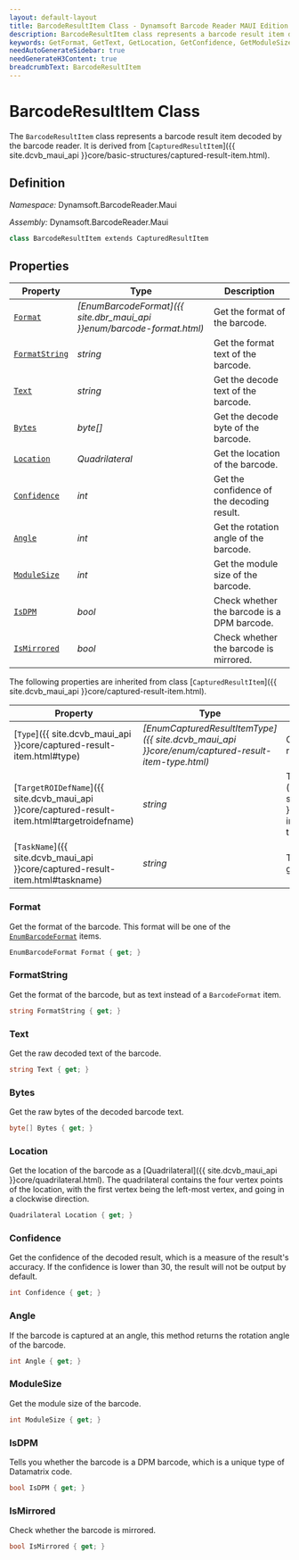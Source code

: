 ```yaml
---
layout: default-layout
title: BarcodeResultItem Class - Dynamsoft Barcode Reader MAUI Edition
description: BarcodeResultItem class represents a barcode result item decoded by barcode reader engine. It is derived from CapturedResultItem.
keywords: GetFormat, GetText, GetLocation, GetConfidence, GetModuleSize, BarcodeResultItem, api reference
needAutoGenerateSidebar: true
needGenerateH3Content: true
breadcrumbText: BarcodeResultItem
---
```


# BarcodeResultItem Class

The `BarcodeResultItem` class represents a barcode result item decoded by the barcode reader. It is derived from [`CapturedResultItem`]({{ site.dcvb_maui_api }}core/basic-structures/captured-result-item.html).

## Definition

*Namespace:* Dynamsoft.BarcodeReader.Maui

*Assembly:* Dynamsoft.BarcodeReader.Maui

```csharp
class BarcodeResultItem extends CapturedResultItem
```

## Properties

| Property | Type | Description |
| -------- | ---- | ----------- |
| [`Format`](#format) | *[EnumBarcodeFormat]({{ site.dbr_maui_api }}enum/barcode-format.html)* | Get the format of the barcode. |
| [`FormatString`](#formatstring) | *string* | Get the format text of the barcode. |
| [`Text`](#text) | *string* | Get the decode text of the barcode. |
| [`Bytes`](#bytes) | *byte[]* | Get the decode byte of the barcode. |
| [`Location`](#location) | *Quadrilateral* | Get the location of the barcode. |
| [`Confidence`](#confidence) | *int* | Get the confidence of the decoding result. |
| [`Angle`](#angle) | *int* | Get the rotation angle of the barcode. |
| [`ModuleSize`](#modulesize) | *int* | Get the module size of the barcode. |
| [`IsDPM`](#isdpm) | *bool* | Check whether the barcode is a DPM barcode. |
| [`IsMirrored`](#ismirrored) | *bool* | Check whether the barcode is mirrored. |

The following properties are inherited from class [`CapturedResultItem`]({{ site.dcvb_maui_api }}core/captured-result-item.html).

| Property | Type | Description |
| -------- | ---- | ----------- |
| [`Type`]({{ site.dcvb_maui_api }}core/captured-result-item.html#type) | *[EnumCapturedResultItemType]({{ site.dcvb_maui_api }}core/enum/captured-result-item-type.html)* | Get the type of the captured result item. |
| [`TargetROIDefName`]({{ site.dcvb_maui_api }}core/captured-result-item.html#targetroidefname) | *string* | The name of the [`TargetROIDef`]({{ site.dcvb_parameters_reference }}target-roi-def/) object which includes a task that generated the result. |
| [`TaskName`]({{ site.dcvb_maui_api }}core/captured-result-item.html#taskname) | *string* | The name of the task that generated the result. |

### Format

Get the format of the barcode. This format will be one of the [`EnumBarcodeFormat`]({{site.dbr_maui_api}}enum/barcode-format.html) items.

```csharp
EnumBarcodeFormat Format { get; }
```

### FormatString

Get the format of the barcode, but as text instead of a `BarcodeFormat` item.

```csharp
string FormatString { get; }
```

### Text

Get the raw decoded text of the barcode.

```csharp
string Text { get; }
```

### Bytes

Get the raw bytes of the decoded barcode text.

```csharp
byte[] Bytes { get; }
```

### Location

Get the location of the barcode as a [Quadrilateral]({{ site.dcvb_maui_api }}core/quadrilateral.html). The quadrilateral contains the four vertex points of the location, with the first vertex being the left-most vertex, and going in a clockwise direction.

```csharp
Quadrilateral Location { get; }
```

### Confidence

Get the confidence of the decoded result, which is a measure of the result's accuracy. If the confidence is lower than 30, the result will not be output by default.

```csharp
int Confidence { get; }
```

### Angle

If the barcode is captured at an angle, this method returns the rotation angle of the barcode.

```csharp
int Angle { get; }
```

### ModuleSize

Get the module size of the barcode.

```csharp
int ModuleSize { get; }
```

### IsDPM

Tells you whether the barcode is a DPM barcode, which is a unique type of Datamatrix code.

```csharp
bool IsDPM { get; }
```

### IsMirrored

Check whether the barcode is mirrored.

```csharp
bool IsMirrored { get; }
```
